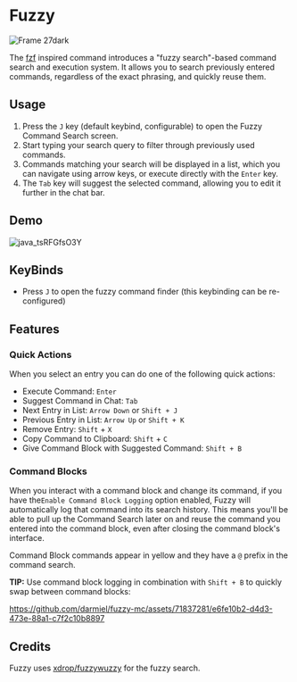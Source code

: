 # Fuzzy

![Frame 27dark](https://github.com/darmiel/fuzzy-mc/assets/71837281/fde804da-b9b8-4003-aa89-fb9bd00af111)

The [fzf](https://github.com/junegunn/fzf) inspired command introduces a "fuzzy search"-based command search and execution system. It allows you to search previously entered commands, regardless of the exact phrasing, and quickly reuse them.

## Usage

1. Press the `J` key (default keybind, configurable) to open the Fuzzy Command Search screen.
2. Start typing your search query to filter through previously used commands.
3. Commands matching your search will be displayed in a list, which you can navigate using arrow keys, or execute directly with the `Enter` key.
4. The `Tab` key will suggest the selected command, allowing you to edit it further in the chat bar.

## Demo

![java_tsRFGfsO3Y](https://github.com/darmiel/fuzzy-mc/assets/71837281/7bdcf837-7aaf-43da-a4cf-744452547c05)

## KeyBinds

- Press `J` to open the fuzzy command finder (this keybinding can be re-configured)

## Features

### Quick Actions

When you select an entry you can do one of the following quick actions:

- Execute Command: `Enter`
- Suggest Command in Chat: `Tab`
- Next Entry in List: `Arrow Down` or `Shift + J`
- Previous Entry in List: `Arrow Up` or `Shift + K`
- Remove Entry: `Shift` + `X`
- Copy Command to Clipboard: `Shift` + `C`
- Give Command Block with Suggested Command: `Shift + B`

### Command Blocks

When you interact with a command block and change its command, if you have the`Enable Command Block Logging` option enabled, Fuzzy will automatically log that command into its search history. This means you'll be able to pull up the Command Search later on and reuse the command you entered into the command block, even after closing the command block's interface.

Command Block commands appear in yellow and they have a `@` prefix in the command search.

**TIP:** Use command block logging in combination with `Shift + B` to quickly swap between command blocks:

https://github.com/darmiel/fuzzy-mc/assets/71837281/e6fe10b2-d4d3-473e-88a1-c7f2c10b8897


## Credits

Fuzzy uses [xdrop/fuzzywuzzy](https://github.com/xdrop/fuzzywuzzy) for the fuzzy search.
